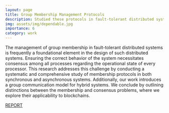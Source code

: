 ```yaml
---
layout: page
title: Group Membership Management Protocols
description: Studied these protocols in fault-tolerant distributed systems. Synchronous, asynchronous and hybrids.
img: assets/img/dependable.jpg
importance: 6
category: work
---
```

The management of group membership in fault-tolerant distributed systems is frequently a foundational element in the design of such distributed systems. Ensuring the correct behavior of the system necessitates consensus among all processes regarding the operational state of every processor. This research addresses this challenge by conducting a systematic and comprehensive study of membership protocols in both synchronous and asynchronous systems. Additionally, our work introduces a group communication model for hybrid systems. We conclude by outlining distinctions between the membership and consensus problems, where we explore their applicability to blockchains.

[REPORT](https://drive.google.com/file/d/1EiDI9edAdtn4iNgm6UNu9EtVpIhqP8fG/view)